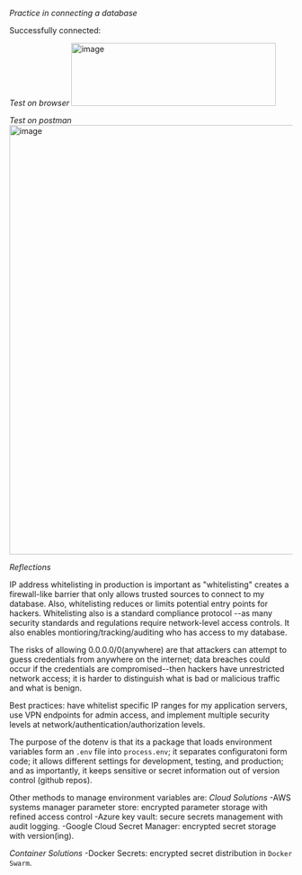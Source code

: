 _Practice in connecting a database_

Successfully connected:

_Test on browser_
<img width="364" height="112" alt="image" src="https://github.com/user-attachments/assets/0be998ec-6578-4ba5-bee7-a11a203891cd" />


_Test on postman_
<img width="1280" height="764" alt="image" src="https://github.com/user-attachments/assets/b8ea9778-2c9a-45d2-b3d3-2fa46f0ad60a" />


_Reflections_

IP address whitelisting in production is important as "whitelisting" creates a firewall-like barrier that only allows trusted sources to connect to my database.
Also, whitelisting reduces or limits potential entry points for hackers.  Whitelisting also is a standard compliance protocol --as many security standards and regulations
require network-level access controls. It also enables montioring/tracking/auditing who has access to my database.

The risks of allowing 0.0.0.0/0(anywhere) are that attackers can attempt to guess credentials from anywhere on the internet; data breaches could occur if the credentials are compromised--then hackers have unrestricted network access; it is harder to distinguish what is bad or malicious traffic and what is benign.

Best practices: have whitelist specific IP ranges for my application servers, use VPN endpoints for admin access, and implement multiple security levels at network/authentication/authorization levels.

The purpose  of the dotenv is that its a package that loads environment variables form an `.env` file into `process.env`; it separates configuratoni form code; it allows
different settings for development, testing, and production; and as importantly, it keeps sensitive or secret information out of version control (github repos).

Other methods to manage environment variables are:
_Cloud Solutions_
-AWS systems manager parameter store: encrypted parameter storage with refined access control
-Azure key vault: secure secrets management with audit logging.
-Google Cloud Secret Manager: encrypted secret storage with version(ing).

_Container Solutions_
-Docker Secrets: encrypted secret distribution in `Docker Swarm`.









